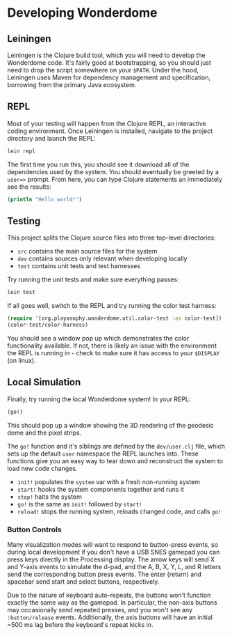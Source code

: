 Developing Wonderdome
=====================

## Leiningen

Leiningen is the Clojure build tool, which you will need to develop the
Wonderdome code. It's fairly good at bootstrapping, so you should just need to
drop the script somewhere on your `$PATH`. Under the hood, Leiningen uses Maven
for dependency management and specification, borrowing from the primary Java
ecosystem.

## REPL

Most of your testing will happen from the Clojure REPL, an interactive coding
environment. Once Leiningen is installed, navigate to the project directory and
launch the REPL:

```bash
lein repl
```

The first time you run this, you should see it download all of the dependencies
used by the system. You should eventually be greeted by a `user=>` prompt. From
here, you can type Clojure statements an immediately see the results:

```clojure
(println "Hello world!")
```

## Testing

This project splits the Clojure source files into three top-level directories:
- `src` contains the main source files for the system
- `dev` contains sources only relevant when developing locally
- `test` contains unit tests and test harnesses

Try running the unit tests and make sure everything passes:

```bash
lein test
```

If all goes well, switch to the REPL and try running the color test harness:

```clojure
(require '[org.playasophy.wonderdome.util.color-test :as color-test])
(color-test/color-harness)
```

You should see a window pop up which demonstrates the color functionality
available. If not, there is likely an issue with the environment the REPL is
running in - check to make sure it has access to your `$DISPLAY` (on linux).

## Local Simulation

Finally, try running the local Wonderdome system! In your REPL:

```clojure
(go!)
```

This should pop up a window showing the 3D rendering of the geodesic dome and
the pixel strips.

The `go!` function and it's siblings are defined by the `dev/user.clj` file,
which sets up the default `user` namespace the REPL launches into. These
functions give you an easy way to tear down and reconstruct the system to load
new code changes.

- `init!` populates the `system` var with a fresh non-running system
- `start!` hooks the system components together and runs it
- `stop!` halts the system
- `go!` is the same as `init!` followed by `start!`
- `reload!` stops the running system, reloads changed code, and calls `go!`

### Button Controls

Many visualization modes will want to respond to button-press events, so during
local development if you don't have a USB SNES gamepad you can press keys
directly in the Processing display. The arrow keys will send X and Y-axis events
to simulate the d-pad, and the A, B, X, Y, L, and R letters send the
corresponding button press events. The enter (return) and spacebar send start
and select buttons, respectively.

Due to the nature of keyboard auto-repeats, the buttons won't function exactly
the same way as the gamepad. In particular, the non-axis buttons may
occasionally send repeated presses, and you won't see any `:button/release`
events. Additionally, the axis buttons will have an initial ~500 ms lag before
the keyboard's repeat kicks in.
